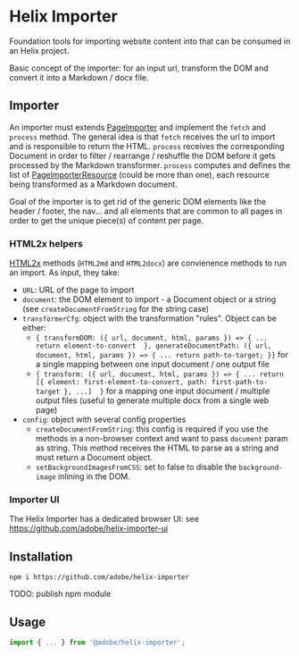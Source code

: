 # Helix Importer

Foundation tools for importing website content into that can be consumed in an Helix project.

Basic concept of the importer: for an input url, transform the DOM and convert it into a Markdown / docx file.

## Importer

An importer must extends [PageImporter](src/importer/PageImporter.js) and implement the `fetch` and `process` method. The general idea is that `fetch` receives the url to import and is responsible to return the HTML. `process` receives the corresponding Document in order to filter / rearrange / reshuffle the DOM before it gets processed by the Markdown transformer. `process` computes and defines the list of [PageImporterResource](src/importer/PageImporterResource.ts) (could be more than one), each resource being transformed as a Markdown document.

Goal of the importer is to get rid of the generic DOM elements like the header / footer, the nav... and all elements that are common to all pages in order to get the unique piece(s) of content per page.

### HTML2x helpers

[HTML2x](src/importer/HTML2x.js) methods (`HTML2md` and `HTML2docx`) are convienence methods to run an import. As input, they take:
- `URL`: URL of the page to import
- `document`: the DOM element to import - a Document object or a string (see `createDocumentFromString` for the string case)
- `transformerCfg`: object with the transformation "rules". Object can be either:
  - `{ transformDOM: ({ url, document, html, params }) => { ... return element-to-convert  }, generateDocumentPath: ({ url, document, html, params }) => { ... return path-to-target; }}` for a single mapping between one input document / one output file
  - `{ transform: ({ url, document, html, params }) => { ... return [{ element: first-element-to-convert, path: first-path-to-target }, ...]  }` for a mapping one input document / multiple output files (useful to generate multiple docx from a single web page)
- `config`: object with several config properties
  - `createDocumentFromString`: this config is required if you use the methods in a non-browser context and want to pass `document` param as string. This method receives the HTML to parse as a string and must return a Document object.
  - `setBackgroundImagesFromCSS`: set to false to disable the `background-image` inlining in the DOM.

### Importer UI

The Helix Importer has a dedicated browser UI: see https://github.com/adobe/helix-importer-ui

## Installation

```shell
npm i https://github.com/adobe/helix-importer 
```

TODO: publish npm module

## Usage

```js
import { ... } from '@adobe/helix-importer';
```
